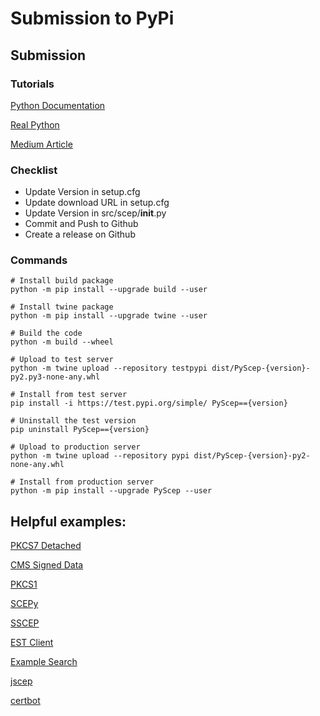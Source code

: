# Submission to PyPi

## Submission

### Tutorials
[Python Documentation](https://packaging.python.org/tutorials/packaging-projects/)

[Real Python](https://realpython.com/pypi-publish-python-package/)

[Medium Article](https://medium.com/@joel.barmettler/how-to-upload-your-python-package-to-pypi-65edc5fe9c56)

### Checklist
- Update Version in setup.cfg
- Update download URL in setup.cfg
- Update Version in src/scep/__init__.py
- Commit and Push to Github 
- Create a release on Github

### Commands
````
# Install build package
python -m pip install --upgrade build --user

# Install twine package
python -m pip install --upgrade twine --user

# Build the code
python -m build --wheel

# Upload to test server
python -m twine upload --repository testpypi dist/PyScep-{version}-py2.py3-none-any.whl

# Install from test server
pip install -i https://test.pypi.org/simple/ PyScep=={version}

# Uninstall the test version
pip uninstall PyScep=={version}

# Upload to production server
python -m twine upload --repository pypi dist/PyScep-{version}-py2-none-any.whl

# Install from production server
python -m pip install --upgrade PyScep --user
````

## Helpful examples:
[PKCS7 Detached](https://github.com/jnewbigin/pkcs7_detached)

[CMS Signed Data](https://www.cryptosys.net/pki/manpki/pki_signeddata.html)

[PKCS1](https://github.com/bdauvergne/python-pkcs1)

[SCEPy](https://github.com/mosen/SCEPy)

[SSCEP](https://github.com/certnanny/sscep)

[EST Client](https://github.com/laurentluce/est-client-python)

[Example Search](https://www.programcreek.com/python/example/102802/cryptography.x509)

[jscep](https://github.com/jscep/jscep)

[certbot](https://github.com/certbot/certbot)
